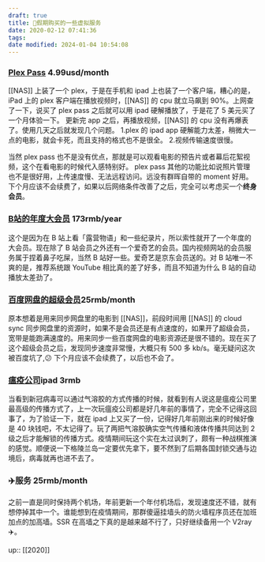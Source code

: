 ```yaml
---
draft: true
title: 🦠假期购买的一些虚拟服务
date: 2020-02-12 07:41:36
tags: 
date modified: 2024-01-04 10:54:08
---
```


### [Plex Pass](https://www.plex.tv/) 4.99usd/month

[[NAS]] 上装了一个 plex，于是在手机和 ipad 上也装了一个客户端，糟心的是，iPad 上的 plex 客户端在播放视频时，[[NAS]] 的 cpu 就立马飙到 90%。上网查了一下，说买了 plex pass 之后就可以用 ipad 硬解播放了，于是花了 5 美元买了一个月体验一下。
更新完 app 之后，再播放视频，[[NAS]] 的 cpu 没有再爆表了。使用几天之后就发现几个问题。
1.plex 的 ipad app 硬解能力太差，稍微大一点的电影，就会卡死，而且支持的格式也不是很全。
2.视频传输速度很慢。
<!-- more -->
当然 plex pass 也不是没有优点，那就是可以观看电影的预告片或者幕后花絮视频，这个在看电影的时候代入感特别好。
plex pass 其他的功能比如说照片管理也不是很好用，上传速度慢、无法远程访问。远没有群晖自带的 moment 好用。
下个月应该不会续费了，如果以后网络条件改善了之后，完全可以考虑买一个**终身会员**。

### [B站的年度大会员](https://www.bilibili.com/)  173rmb/year

这个是因为在 B 站上看「露营物语」和一些纪录片，所以索性就开了一个年度的大会员。现在除了 B 站会员之外还有一个爱奇艺的会员。国内视频网站的会员服务属于捏着鼻子吃屎，当然 B 站好一些。爱奇艺是京东会员送的。对 B 站唯一不爽的是，推荐系统跟 YouTube 相比真的差了好多，而且不知道为什么 B 站的自动播放太差劲了。

###  [百度网盘的超级会员](https://yun.baidu.com/buy/center#/svip)25rmb/month

原本想着是用来同步网盘里的电影到 [[NAS]]，前段时间用 [[NAS]] 的 cloud sync 同步网盘里的资源时，如果不是会员还是有点速度的，如果开了超级会员，宽带是能跑满速度的。用来同步一些百度网盘的电影资源还是很不错的。现在买了这个超级会员之后，发现同步速度非常慢，大概只有 500 多 kb/s。毫无疑问这次被百度坑了,😕
下个月应该不会续费了，以后也不会了。

###  [瘟疫公司](https://apps.apple.com/cn/app/plague-inc-%E7%98%9F%E7%96%AB%E5%85%AC%E5%8F%B8/id525818839)ipad 3rmb

当看到新冠病毒可以通过气溶胶的方式传播的时候，就看到有人说这是瘟疫公司里最高级的传播方式了，上一次玩瘟疫公司都是好几年前的事情了，完全不记得这回事了，为了验证一下，就在 ipad 上又买了一份，记得好几年前刚出来的时候好像是 40 块钱吧，不太记得了。玩了两把气溶胶确实空气传播和液体传播共同达到 2 级之后才能解锁的传播方式。疫情期间玩这个实在太过讽刺了，颇有一种战棋推演的感觉。顺便说一下格陵兰岛一定要优先拿下，要不然到了后期各国封锁交通与边境后，病毒就再也进不去了。

### ✈️服务 25rmb/month

之前一直是同时保持两个机场，年前更新一个年付机场后，发现速度还不错，就有想停掉其中一个。谁能想到在疫情期间，那群傻逼挂墙头的防火墙程序员还在加班加点的加高墙。SSR 在高墙之下真的是越来越不行了，只好继续备用一个 V2ray✈️。

up:: [[2020]]
